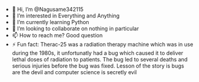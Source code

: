 - 👋 Hi, I’m @Nagusame342115
- 👀 I’m interested in Everything and Anything
- 🌱 I’m currently learning Python
- 💞️ I’m looking to collaborate on nothing in particular
- 📫 How to reach me? Good question
- ⚡ Fun fact: Therac-25 was a radiation therapy machine which was in use during the 1980s, it unfortunatly had a bug which caused it to deliver lethal doses of radiation to patients. The bug led to several deaths and serious injuries before the bug was fixed. Lesson of the story is bugs are the devil and computer science is secretly evil
